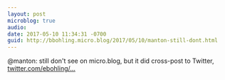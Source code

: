 ```yaml
---
layout: post
microblog: true
audio: 
date: 2017-05-10 11:34:31 -0700
guid: http://bbohling.micro.blog/2017/05/10/manton-still-dont.html
---
```

@manton: still don't see on micro.blog, but it did cross-post to Twitter, [twitter.com/ebohling/...](https://twitter.com/ebohling/status/862374973142429696)
